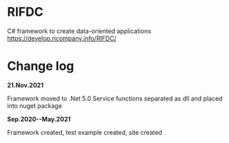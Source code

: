 # RIFDC
C# framework to create data-oriented applications
https://develop.ricompany.info/RIFDC/

# Change log

__21.Nov.2021__

Framework moved to .Net 5.0
Service functions separated as dll and placed into nuget package


__Sep.2020--May.2021__

Framework created, test example created, site created
